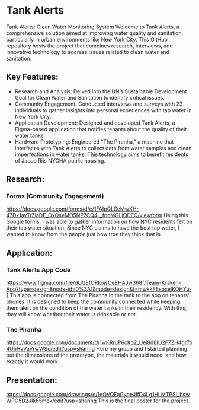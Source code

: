 # Tank Alerts
Tank Alerts: Clean Water Monitoring System
Welcome to Tank Alerts, a comprehensive solution aimed at improving water quality and sanitation, particularly in urban environments like New York City. This GitHub repository hosts the project that combines research, interviews, and innovative technology to address issues related to clean water and sanitation.

## Key Features:
- Research and Analysis: Delved into the UN’s Sustainable Development Goal for Clean Water and Sanitation to identify critical issues.
- Community Engagement: Conducted interviews and surveys with 23 individuals to gather insights into personal experiences with tap water in New York City.
- Application Development: Designed and developed Tank Alerts, a Figma-based application that notifies tenants about the quality of their water tanks.
- Hardware Prototyping: Engineered "The Piranha," a machine that interfaces with Tank Alerts to collect data from water samples and clean imperfections in water tanks. This technology aims to benefit residents of Jacob Riis NYCHA public housing.

## Research:
### Forms (Community Engagement)
https://docs.google.com/forms/d/e/1FAIpQLSeMwXH-47Dk1avTrZlaDE_OxQseMO5NP7CQ4-_fpcMGLjQDEQ/viewform
Using this Google forms, I was able to gather information on how NYC residents felt on their tap water situation. Since NYC claims to have the best tap water, I wanted to know from the people just how true they think that is. 

## Application:
### Tank Alerts App Code
https://www.figma.com/file/dUGEfORkojsOeEHAJw368f/Team-Kraken-App?type=design&node-id=0%3A1&mode=design&t=mwkkFEsbcelKOHYu-1 
This app is connected from The Piranha in the tank to the app on tenants' phones. It is designed to keep the community connected while keeping them alert on the condition of the water tanks in their residency. With this, they will know whether their water is drinkable or not.

### The Piranha 
https://docs.google.com/document/d/1wKRruP6cKq2_Uei8d8lU2F7ZH4gr7p4UhHvVaVrwWSc/edit?usp=sharing 
Here my group and I started planning out the dimensions of the prototype, the materials it would need, and how exactly it would work.

## Presentation:
https://docs.google.com/drawings/d/1eQVQFqGyqeJIfD4Lg1HLMTPSI_hswWPG5D2JIk65mck/edit?usp=sharing 
This is the final poster for the project. 
